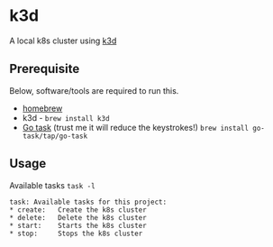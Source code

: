 # k3d

A local k8s cluster using [k3d](https://k3d.io/)

## Prerequisite

Below, software/tools are required to run this.

- [homebrew](https://brew.sh/)
- k3d - `brew install k3d` 
- [Go task](https://taskfile.dev/#/) (trust me it will reduce the keystrokes!) `brew install go-task/tap/go-task`

## Usage

Available tasks `task -l`

```shell
task: Available tasks for this project:
* create: 	Create the k8s cluster
* delete: 	Delete the k8s cluster
* start: 	Starts the k8s cluster
* stop: 	Stops the k8s cluster
```